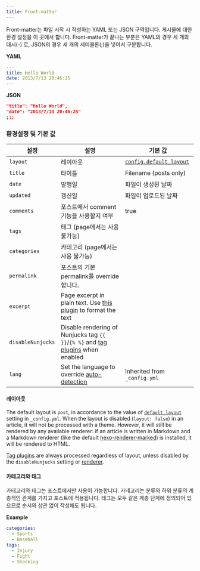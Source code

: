 ```yaml
---
title: Front-matter
---
```


Front-matter는 파일 시작 시 작성하는 YAML 또는 JSON 구역입니다. 게시물에 대한 환경 설정을 이 곳에서 합니다. Front-matter가 끝나는 부분은 YAML의 경우 세 개의 대시(-) 로, JSON의 경우 세 개의 세미콜론(;)을 넣어서 구분합니다.

**YAML**

```yaml
---
title: Hello World
date: 2013/7/13 20:46:25
---
```

**JSON**

```json
"title": "Hello World",
"date": "2013/7/13 20:46:25"
;;;
```

### 환경설정 및 기본 값

| 설정              | 설명                                                                                                | 기본 값                                                   |
| ----------------- | --------------------------------------------------------------------------------------------------- | --------------------------------------------------------- |
| `layout`          | 레이아웃                                                                                            | [`config.default_layout`](/ko/docs/configuration#Writing) |
| `title`           | 타이틀                                                                                              | Filename (posts only)                                     |
| `date`            | 발행일                                                                                              | 파일이 생성된 날짜                                        |
| `updated`         | 갱신일                                                                                              | 파일이 업로드된 날짜                                      |
| `comments`        | 포스트에서 comment 기능을 사용할지 여부                                                             | true                                                      |
| `tags`            | 태그 (page에서는 사용 불가능)                                                                       |
| `categories`      | 카테고리 (page에서는 사용 불가능)                                                                   |
| `permalink`       | 포스트의 기본 permalink를 override합니다.                                                           |
| `excerpt`         | Page excerpt in plain text. Use [this plugin](/docs/tag-plugins#Post-Excerpt) to format the text    |
| `disableNunjucks` | Disable rendering of Nunjucks tag `{{ }}`/`{% %}` and [tag plugins](/docs/tag-plugins) when enabled |
| `lang`            | Set the language to override [auto-detection](/docs/internationalization#Path)                      | Inherited from `_config.yml`                              |

#### 레이아웃

The default layout is `post`, in accordance to the value of [`default_layout`](/docs/configuration#Writing) setting in `_config.yml`. When the layout is disabled (`layout: false`) in an article, it will not be processed with a theme. However, it will still be rendered by any available renderer: if an article is written in Markdown and a Markdown renderer (like the default [hexo-renderer-marked](https://github.com/hexojs/hexo-renderer-marked)) is installed, it will be rendered to HTML.

[Tag plugins](/docs/tag-plugins) are always processed regardless of layout, unless disabled by the `disableNunjucks` setting or [renderer](/api/renderer#Disable-Nunjucks-tags).

#### 카테고리와 태그

카테고리와 태그는 포스트에서만 사용이 가능합니다. 카테고리는 분류와 하위 분류의 계층적인 관계를 가지고 포스트에 적용됩니다. 태그는 모두 같은 계층 단계에 정의되어 있으므로 순서와 상관 없이 작성해도 됩니다.

**Example**

```yaml
categories:
  - Sports
  - Baseball
tags:
  - Injury
  - Fight
  - Shocking
```
